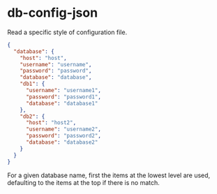 # db-config-json
Read a specific style of configuration file.

```json
{
  "database": {
    "host": "host",
    "username": "username",
    "password": "password",
    "database": "database",
    "db1": {
      "username": "username1",
      "password": "password1",
      "database": "database1"
    },
    "db2": {
      "host": "host2",
      "username": "username2",
      "password": "password2",
      "database": "database2"
    }
  }
}
```

For a given database name, first the items at the lowest level are used, defaulting to the items at the top if there is no match.
